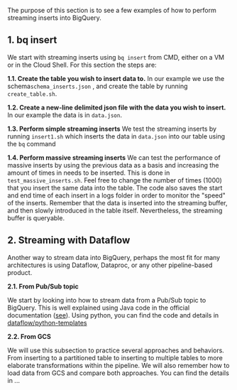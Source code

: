 The purpose of this section is to see a few examples of how to perform streaming inserts into BigQuery.

**1. bq insert**
---
We start with streaming inserts using `bq insert` from CMD, either on a VM or in the Cloud Shell.
For this section the steps are:

**1.1. Create the table you wish to insert data to.**
In our example we use the schema`schema_inserts.json` , and create the table by running `create_table.sh`.

**1.2. Create a new-line delimited json file with the data you wish to insert.**
In our example the data is in `data.json`. 

**1.3. Perform simple streaming inserts**
We test the streaming inserts by running `insert1.sh` which inserts the data in `data.json` into our table using the `bq` command

**1.4. Perform massive streaming inserts**
We can test the performance of massive inserts by using the previous data as a basis and increasing the amount of times in needs to be inserted. This is done in     `test_massive_inserts.sh`. Feel free to change the number of times (1000) that you insert the same data into the table. The code also saves the start and end time of each insert in a logs folder in order to monitor the "speed" of the inserts. Remember that the data is inserted into the streaming buffer, and then slowly introduced in the table itself. Nevertheless, the streaming buffer is queryable. 

**2. Streaming with Dataflow**
---
Another way to stream data into BigQuery, perhaps the most fit for many architectures is using Dataflow, Dataproc, or any other pipeline-based product. 

**2.1. From Pub/Sub topic**

We start by looking into how to stream data from a Pub/Sub topic to BigQuery. This is well explained using Java code in the official documentation ([see][2]). Using python, you can find the code and details in [dataflow/python-templates][1]

[1]: https://github.com/aemon4/GCP/tree/main/dataflow/python-templates
[2]: https://cloud.google.com/dataflow/docs/guides/templates/provided-streaming#pubsub-topic-to-bigquery

**2.2. From GCS**

We will use this subsection to practice several approaches and behaviors. From inserting to a partitioned table to inserting to multiple tables to more elaborate transformations within the pipeline. We will also remember how to load data from GCS and compare both approaches. You can find the details in ...
